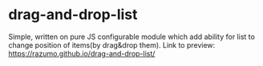# drag-and-drop-list
Simple, written on pure JS configurable module which add ability for list to change position of items(by drag&drop them).
Link to preview: https://razumo.github.io/drag-and-drop-list/
